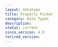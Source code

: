 ```yaml
---
layout: datatype
title: Property Picker
category: Data Types
description: 
status: current
since_version: 4.0
retired_version: 
---
```

